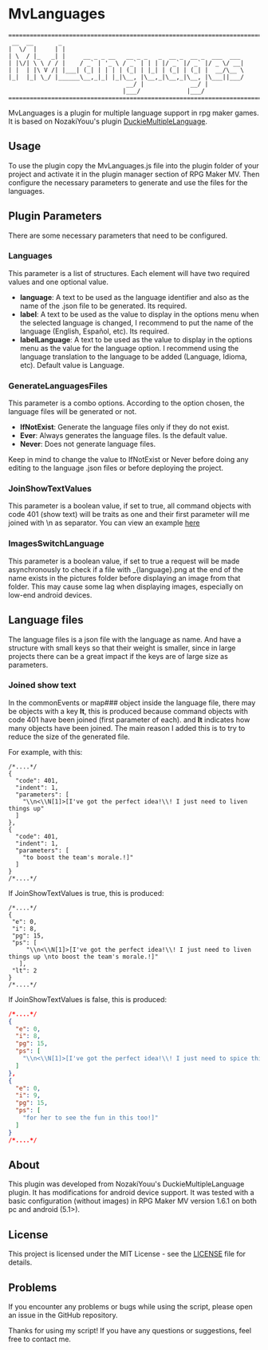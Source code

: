 # MvLanguages

```
============================================================================
 __  __       _
|  \/  |     | |
| \  / |_   _| |     __ _ _ __   __ _ _   _  __ _  __ _  ___  ___
| |\/| \ \ / / |    / _` | '_ \ / _` | | | |/ _` |/ _` |/ _ \/ __|
| |  | |\ V /| |___| (_| | | | | (_| | |_| | (_| | (_| |  __/\__ \
|_|  |_| \_/ |______\__,_|_| |_|\__, |\__,_|\__,_|\__, |\___||___/
                                 __/ |             __/ |
                                |___/             |___/
============================================================================
```

MvLanguages is a plugin for multiple language support in rpg maker games. It is based on NozakiYouu's plugin [DuckieMultipleLanguage](https://github.com/NozakiYuu/DuckieMultipleLanguage).

## Usage

To use the plugin copy the MvLanguages.js file into the plugin folder of your project and activate it in the plugin manager section of RPG Maker MV. 
Then configure the necessary parameters to generate and use the files for the languages.

## Plugin Parameters

There are some necessary parameters that need to be configured.

### Languages 
This parameter is a list of structures. Each element will have two required values and one optional value.
* **language**: A text to be used as the language identifier and also as the name of the .json file to be generated. Its required.
* **label**: A text to be used as the value to display in the options menu when the selected language is changed, I recommend to put the name of the language (English, Español, etc). Its required.
* **labelLanguage**: A text to be used as the value to display in the options menu as the value for the language option. I recommend using the language translation to the language to be added (Language, Idioma, etc). Default value is Language.

### GenerateLanguagesFiles

This parameter is a combo options. According to the option chosen, the language files will be generated or not.
* **IfNotExist**: Generate the language files only if they do not exist.
* **Ever**: Always generates the language files. Is the default value.
* **Never**: Does not generate language files.

Keep in mind to change the value to IfNotExist or Never before doing any editing to the language .json files or before deploying the project.

### JoinShowTextValues

This parameter is a boolean value, if set to true, all command objects with code 401 (show text) will be traits as one and their first parameter will me joined with \n as separator. You can view an example [here](#joined-show-text)

### ImagesSwitchLanguage

This parameter is a boolean value, if set to true a request will be made asynchronously to check if a file with _{language}.png at the end of the name exists in the pictures folder before displaying an image from that folder.
This may cause some lag when displaying images, especially on low-end android devices.


## Language files

The language files is a json file with the language as name. And have a structure with small keys so that their weight is smaller, since in large projects there can be a great impact if the keys are of large size as parameters.

### Joined show text

In the commonEvents or map### object inside the language file, there may be objects with a key **lt**, this is produced because command objects with code 401 have been joined (first parameter of each). and **lt** indicates how many objects have been joined. The main reason I added this is to try to reduce the size of the generated file.

For example, with this:
```json5
/*....*/
{
  "code": 401,
  "indent": 1,
  "parameters": [
    "\\n<\\N[1]>[I've got the perfect idea!\\! I just need to liven things up"
  ]
},
{
  "code": 401,
  "indent": 1,
  "parameters": [
    "to boost the team's morale.!]"
  ]
}
/*....*/
```
If JoinShowTextValues is true, this is produced:
```json5
/*....*/
{
 "e": 0,
 "i": 8,
 "pg": 15,
 "ps": [
     "\\n<\\N[1]>[I've got the perfect idea!\\! I just need to liven things up \nto boost the team's morale.!]"
   ],
 "lt": 2
}
/*....*/
```

If JoinShowTextValues is false, this is produced:
```json
/*....*/
{
  "e": 0,
  "i": 8,
  "pg": 15,
  "ps": [
    "\\n<\\N[1]>[I've got the perfect idea!\\! I just need to spice things up in order "
  ]
},
{
  "e": 0,
  "i": 9,
  "pg": 15,
  "ps": [
    "for her to see the fun in this too!]"
  ]
}
/*....*/
```

## About

This plugin was developed from NozakiYouu's DuckieMultipleLanguage plugin. It has modifications for android device support. It was tested with a basic configuration (without images) in RPG Maker MV version 1.6.1 on both pc and android (5.1>).

## License

This project is licensed under the MIT License - see the [LICENSE](LICENSE) file for details.

## Problems

If you encounter any problems or bugs while using the script, please open an issue in the GitHub repository.

Thanks for using my script! If you have any questions or suggestions, feel free to contact me.
